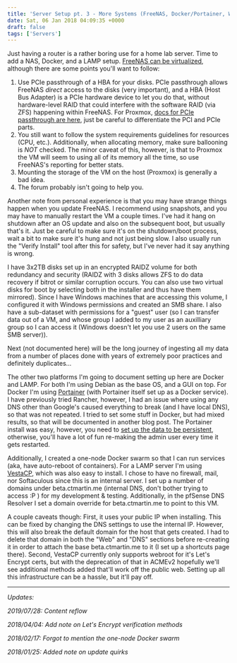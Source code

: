 ```yaml
---
title: 'Server Setup pt. 3 - More Systems (FreeNAS, Docker/Portainer, Web/LAMP)'
date: Sat, 06 Jan 2018 04:09:35 +0000
draft: false
tags: ['Servers']
---
```


Just having a router is a rather boring use for a home lab server.
Time to add a NAS, Docker, and a LAMP setup.
[FreeNAS can be virtualized](https://www.freenas.org/blog/yes-you-can-virtualize-freenas/), although there are some points you'll want to follow:

<!--more-->

1.  Use PCIe passthrough of a HBA for your disks.
PCIe passthrough allows FreeNAS _direct_ access to the disks (very important), and a HBA (Host Bus Adapter) is a PCIe hardware device to let you do that, without hardware-level RAID that could interfere with the software RAID (via ZFS) happening within FreeNAS.
For Proxmox, [docs for PCIe passthrough are here](https://pve.proxmox.com/wiki/Pci_passthrough), just be careful to differentiate the PCI and PCIe parts.
2.  You still want to follow the system requirements guidelines for resources (CPU, etc.).
Additionally, when allocating memory, make sure ballooning is _NOT_ checked.
The minor caveat of this, however, is that to Proxmox the VM will seem to using all of its memory all the time, so use FreeNAS's reporting for better stats.
3.  Mounting the storage of the VM on the host (Proxmox) is generally a bad idea.
4.  The forum probably isn't going to help you.

Another note from personal experience is that you may have strange things happen when you update FreeNAS.
I recommend using snapshots, and you may have to manually restart the VM a couple times.
I've had it hang on shutdown after an OS update and also on the subsequent boot, but usually that's it.
Just be careful to make sure it's on the shutdown/boot process, wait a bit to make sure it's hung and not just being slow.
I also usually run the "Verify Install" tool after this for safety, but I've never had it say anything is wrong.

I have 3x2TB disks set up in an encrypted RAIDZ volume for both redundancy and security (RAIDZ with 3 disks allows ZFS to do data recovery if bitrot or similar corruption occurs. You can also use two virtual disks for boot by selecting both in the installer and thus have them mirrored).
Since I have Windows machines that are accessing this volume, I configured it with Windows permissions and created an SMB share.
I also have a sub-dataset with permissions for a "guest" user (so I can transfer data out of a VM, and whose group I added to my user as an auxilliary group so I can access it (Windows doesn't let you use 2 users on the same SMB server)).

Next (not documented here) will be the long journey of ingesting all my data from a number of places done with years of extremely poor practices and definitely duplicates...

The other two platforms I'm going to document setting up here are Docker and LAMP.
For both I'm using Debian as the base OS, and a GUI on top.
For Docker I'm using [Portainer](https://portainer.io/) (with Portainer itself set up as a Docker service).
I have previously tried Rancher, however, I had an issue where using any DNS other than Google's caused everything to break (and I have local DNS), so that was not repeated.
I tried to set some stuff in Docker, but had mixed results, so that will be documented in another blog post.
The Portainer install was easy, however, you need to [set up the data to be persistent](https://portainer.readthedocs.io/en/stable/deployment.html#persist-portainer-data), otherwise, you'll have a lot of fun re-making the admin user every time it gets restarted.

Additionally, I created a one-node Docker swarm so that I can run services (aka, have auto-reboot of containers).
For a LAMP server I'm using [VestaCP](https://vestacp.com/), which was also easy to install.
I chose to have no firewall, mail, nor Softaculous since this is an internal server.
I set up a number of domains under beta.ctmartin.me (internal DNS, don't bother trying to access :P ) for my development & testing.
Additionally, in the pfSense DNS Resolver I set a domain override for beta.ctmartin.me to point to this VM.

A couple caveats though: First, it uses your public IP when installing.
This can be fixed by changing the DNS settings to use the internal IP.
However, this will also break the default domain for the host that gets created.
I had to delete that domain in both the "Web" and "DNS" sections before re-creating it in order to attach the base beta.ctmartin.me to it (I set up a shortcuts page there).
Second, VestaCP currently only supports webroot for it's Let's Encrypt certs, but with the deprecation of that in ACMEv2 hopefully we'll see additional methods added that'll work off the public web.
Setting up all this infrastructure can be a hassle, but it'll pay off.

---

_Updates:_

_2019/07/28: Content reflow_

_2018/04/04: Add note on Let's Encrypt verification methods_

_2018/02/17: Forgot to mention the one-node Docker swarm_

_2018/01/25: Added note on update quirks_